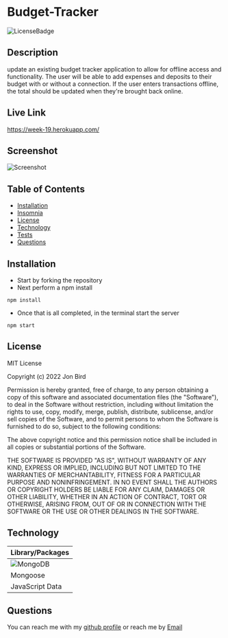 # Budget-Tracker
  
  ![LicenseBadge](https://img.shields.io/github/license/attidack/Budget-Tracker)
  

  ## Description
  update an existing budget tracker application to allow for offline access and functionality. The user will be able to add expenses and deposits to their budget with or without a connection. If the user enters transactions offline, the total should be updated when they're brought back online.
  ## Live Link
  https://week-19.herokuapp.com/

  ## Screenshot
  ![Screenshot](/assets/imgs/screenshot.png)

  ## Table of Contents
  - [Installation](#installation)
  - [Insomnia](#insomnia)
  - [License](#license)
  - [Technology](#technology)
  - [Tests](#tests)
  - [Questions](#questions)

  ## Installation
  
- Start by forking the repository 
- Next perform a npm install
```
npm install 
```
- Once that is all completed, in the terminal start the server
```
npm start
```
  
  ## License
   MIT License

Copyright (c) 2022 Jon Bird

Permission is hereby granted, free of charge, to any person obtaining a copy
of this software and associated documentation files (the "Software"), to deal
in the Software without restriction, including without limitation the rights
to use, copy, modify, merge, publish, distribute, sublicense, and/or sell
copies of the Software, and to permit persons to whom the Software is
furnished to do so, subject to the following conditions:

The above copyright notice and this permission notice shall be included in all
copies or substantial portions of the Software.

THE SOFTWARE IS PROVIDED "AS IS", WITHOUT WARRANTY OF ANY KIND, EXPRESS OR
IMPLIED, INCLUDING BUT NOT LIMITED TO THE WARRANTIES OF MERCHANTABILITY,
FITNESS FOR A PARTICULAR PURPOSE AND NONINFRINGEMENT. IN NO EVENT SHALL THE
AUTHORS OR COPYRIGHT HOLDERS BE LIABLE FOR ANY CLAIM, DAMAGES OR OTHER
LIABILITY, WHETHER IN AN ACTION OF CONTRACT, TORT OR OTHERWISE, ARISING FROM,
OUT OF OR IN CONNECTION WITH THE SOFTWARE OR THE USE OR OTHER DEALINGS IN THE
SOFTWARE.

   
## Technology
| Library/Packages|
| ------------- |
| ![MongoDB](https://img.shields.io/badge/MongoDB-%234ea94b.svg?style=for-the-badge&logo=mongodb&logoColor=white)| 
| Mongoose|
| JavaScript Data|

  ## Questions
  You can reach me with my [github profile](https://github.com/attidack)
   or reach me by [Email](mailto:attidack@gmail.com)


